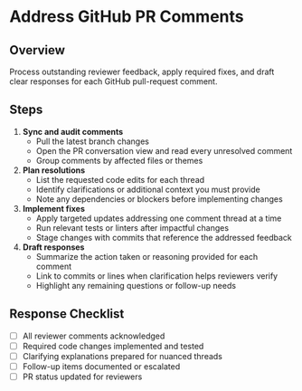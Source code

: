 # Address GitHub PR Comments

## Overview

Process outstanding reviewer feedback, apply required fixes, and draft clear
responses for each GitHub pull-request comment.

## Steps

1. **Sync and audit comments**
    - Pull the latest branch changes
    - Open the PR conversation view and read every unresolved comment
    - Group comments by affected files or themes
2. **Plan resolutions**
    - List the requested code edits for each thread
    - Identify clarifications or additional context you must provide
    - Note any dependencies or blockers before implementing changes
3. **Implement fixes**
    - Apply targeted updates addressing one comment thread at a time
    - Run relevant tests or linters after impactful changes
    - Stage changes with commits that reference the addressed feedback
4. **Draft responses**
    - Summarize the action taken or reasoning provided for each comment
    - Link to commits or lines when clarification helps reviewers verify
    - Highlight any remaining questions or follow-up needs

## Response Checklist

- [ ] All reviewer comments acknowledged
- [ ] Required code changes implemented and tested
- [ ] Clarifying explanations prepared for nuanced threads
- [ ] Follow-up items documented or escalated
- [ ] PR status updated for reviewers
